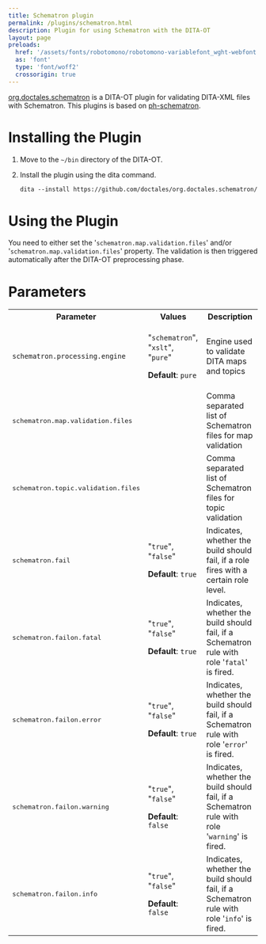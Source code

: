 ```yaml
---
title: Schematron plugin
permalink: /plugins/schematron.html
description: Plugin for using Schematron with the DITA-OT
layout: page
preloads:
  href: '/assets/fonts/robotomono/robotomono-variablefont_wght-webfont.woff2'
  as: 'font'
  type: 'font/woff2'
  crossorigin: true
---
```


[org.doctales.schematron](https://github.com/doctales/org.doctales.schematron) is a DITA-OT plugin for validating DITA-XML files with Schematron. This plugins is based on [ph-schematron](https://github.com/phax/ph-schematron).

Installing the Plugin
=====================

1.  Move to the `~/bin` directory of the DITA-OT.
2.  Install the plugin using the dita command.
    
    ```xml
    dita --install https://github.com/doctales/org.doctales.schematron/archive/master.zip
    ```
    

Using the Plugin
================

You need to either set the '`schematron.map.validation.files`' and/or '`schematron.map.validation.files`' property. The validation is then triggered automatically after the DITA-OT preprocessing phase.

Parameters
==========

<table class="wrapped confluenceTable"><colgroup><col><col><col></colgroup><tbody><tr><th class="confluenceTh">Parameter</th><th colspan="1" class="confluenceTh">Values</th><th class="confluenceTh">Description</th></tr><tr><td colspan="1" class="confluenceTd"><div class="content-wrapper"><p class="auto-cursor-target"><code>schematron.processing.engine</code></p></div></td><td colspan="1" class="confluenceTd"><p>"<code>schematron</code>", "<code>xslt</code>", "<code>pure</code>"</p><p><strong>Default</strong>: <code>pure</code></p></td><td colspan="1" class="confluenceTd">Engine used to validate DITA maps and topics</td></tr><tr><td colspan="1" class="confluenceTd"><pre>schematron.map.validation.files</pre></td><td colspan="1" class="confluenceTd"><p><br></p></td><td colspan="1" class="confluenceTd">Comma separated list of Schematron files for map validation</td></tr><tr><td colspan="1" class="confluenceTd"><pre>schematron.topic.validation.files</pre></td><td colspan="1" class="confluenceTd"><br></td><td colspan="1" class="confluenceTd">Comma separated list of Schematron files for topic validation</td></tr><tr><td colspan="1" class="confluenceTd"><pre>schematron.fail</pre></td><td colspan="1" class="confluenceTd"><p>"<code>true</code>", "<code>false</code>"</p><p><strong>Default</strong>: <code>true</code></p></td><td colspan="1" class="confluenceTd">Indicates, whether the build should fail, if a role fires with a certain role level.</td></tr><tr><td colspan="1" class="confluenceTd"><pre>schematron.failon.fatal</pre></td><td colspan="1" class="confluenceTd"><p>"<code>true</code>", "<code>false</code>"</p><p><strong>Default</strong>: <code>true</code></p></td><td colspan="1" class="confluenceTd">Indicates, whether the build should fail, if a Schematron rule with role '<code>fatal</code>' is fired.</td></tr><tr><td colspan="1" class="confluenceTd"><pre>schematron.failon.error</pre></td><td colspan="1" class="confluenceTd"><p>"<code>true</code>", "<code>false</code>"</p><p><strong>Default</strong>: <code>true</code></p></td><td colspan="1" class="confluenceTd">Indicates, whether the build should fail, if a Schematron rule with role '<code>error</code>' is fired.</td></tr><tr><td colspan="1" class="confluenceTd"><pre>schematron.failon.warning</pre></td><td colspan="1" class="confluenceTd"><p>"<code>true</code>", "<code>false</code>"</p><p><strong>Default</strong>: <code>false</code></p></td><td colspan="1" class="confluenceTd">Indicates, whether the build should fail, if a Schematron rule with role '<code>warning</code>' is fired.</td></tr><tr><td colspan="1" class="confluenceTd"><pre>schematron.failon.info</pre></td><td colspan="1" class="confluenceTd"><p>"<code>true</code>", "<code>false</code>"</p><p><strong>Default</strong>: <code>false</code></p></td><td colspan="1" class="confluenceTd">Indicates, whether the build should fail, if a Schematron rule with role '<code>info</code>' is fired.</td></tr></tbody></table>
